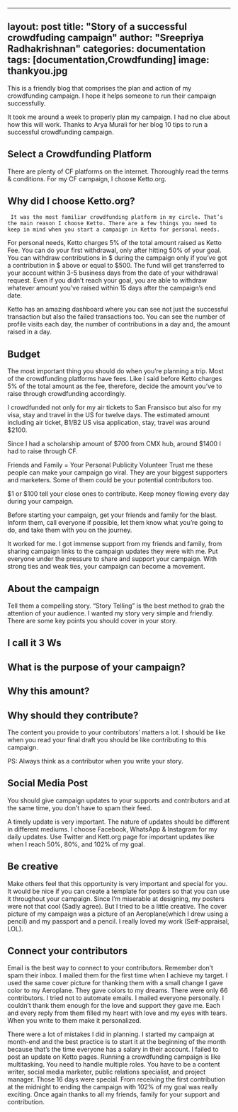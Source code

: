  ---
 layout: post
 title: "Story of a successful crowdfuding campaign"
 author: "Sreepriya Radhakrishnan"
 categories: documentation
 tags: [documentation,Crowdfunding]
 image: thankyou.jpg
 ---


 This is a friendly blog that comprises the plan and action of my crowdfunding campaign. I hope it helps someone to run their campaign successfully. 

 It took me around a week to properly plan my campaign. I had no clue about how this will work. Thanks to Arya Murali for her blog 10 tips to run a successful crowdfunding campaign. 

 ## Select a Crowdfunding Platform
 There are plenty of CF platforms on the internet. Thoroughly read the terms & conditions. For my CF campaign, I choose Ketto.org. 

  ## Why did I choose Ketto.org? 
     It was the most familiar crowdfunding platform in my circle. That’s the main reason I choose Ketto. There are a few things you need to keep in mind when you start a campaign in Ketto for personal needs.

 For personal needs, Ketto charges 5% of the total amount raised as Ketto Fee. 
 You can do your first withdrawal, only after hitting 50% of your goal. 
 You can withdraw contributions in $ during the campaign only if you’ve got a contribution in $ above or equal to $500. 
 The fund will get transferred to your account within 3-5 business days from the date of your withdrawal request.
 Even if you didn’t reach your goal, you are able to withdraw whatever amount you’ve raised within 15 days after the campaign’s end date. 

 Ketto has an amazing dashboard where you can see not just the successful transaction but also the failed transactions too. You can see the number of profile visits each day, the number of contributions in a day and, the amount raised in a day.


 ## Budget
 The most important thing you should do when you’re planning a trip. Most of the crowdfunding platforms have fees. Like I said before Ketto charges 5% of the total amount as the fee, therefore, decide the amount you’ve to raise through crowdfunding accordingly. 

 I crowdfunded not only for my air tickets to San Fransisco but also for my visa, stay and travel in the US for twelve days. The estimated amount including air ticket, B1/B2 US visa application, stay, travel was around $2100. 

 Since I had a scholarship amount of $700 from CMX hub, around $1400 I had to raise through CF. 

 Friends and Family =  Your Personal Publicity Volunteer
 Trust me these people can make your campaign go viral. They are your biggest supporters and marketers. Some of them could be your potential contributors too. 

 $1 or $100 tell your close ones to contribute. Keep money flowing every day during your campaign. 

 Before starting your campaign, get your friends and family for the blast. Inform them, call everyone if possible, let them know what you’re going to do, and take them with you on the journey. 


 It worked for me. I got immense support from my friends and family,  from sharing campaign links to the campaign updates they were with me. Put everyone under the pressure to share and support your campaign. With strong ties and weak ties, your campaign can become a movement. 



 ## About the campaign
 Tell them a compelling story. “Story Telling” is the best method to grab the attention of your audience. I wanted my story very simple and friendly. There are some key points you should cover in your story. 

 ## I call it 3 Ws
 ## What is the purpose of your campaign?
 ## Why this amount?
 ## Why should they contribute?

 The content you provide to your contributors’ matters a lot. I should be like when you read your final draft you should be like contributing to this campaign. 

 PS: Always think as a contributor when you write your story. 






 ## Social Media Post
 You should give campaign updates to your supports and contributors and at the same time, you don’t have to spam their feed. 


 A timely update is very important. The nature of updates should be different in different mediums. I choose Facebook, WhatsApp & Instagram for my daily updates. Use Twitter and Kett.org page for important updates like when I reach 50%, 80%, and 102% of my goal. 

 ## Be creative

 Make others feel that this opportunity is very important and special for you. 
 It would be nice if you can create a template for posters so that you can use it throughout your campaign. Since I’m miserable at designing, my posters were not that cool (Sadly agree). But I tried to be a little creative. The cover picture of my campaign was a picture of an Aeroplane(which I drew using a pencil) and my passport and a pencil. I really loved my work (Self-appraisal, LOL). 



 ## Connect your contributors
 Email is the best way to connect to your contributors. Remember don’t spam their inbox. I mailed them for the first time when I achieve my target. I used the same cover picture for thanking them with a small change I gave color to my Aeroplane. They gave colors to my dreams. There were only 66 contributors. I tried not to automate emails. I mailed everyone personally. I couldn’t thank them enough for the love and support they gave me. Each and every reply from them filled my heart with love and my eyes with tears. When you write to them make it personalized. 







 There were a lot of mistakes I did in planning. I started my campaign at month-end and the best practice is to start it at the beginning of the month because that’s the time everyone has a salary in their account. I failed to post an update on Ketto pages. Running a crowdfunding campaign is like multitasking. You need to handle multiple roles. You have to be a content writer, social media marketer, public relations specialist, and project manager. Those 16 days were special. From receiving the first contribution at the midnight to ending the campaign with 102% of my goal was really exciting. Once again thanks to all my friends, family for your support and contribution. 



